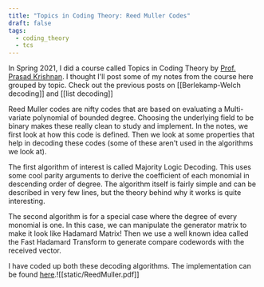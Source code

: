 ```yaml
---
title: "Topics in Coding Theory: Reed Muller Codes"
draft: false
tags:
  - coding_theory
  - tcs
---
```

 
In Spring 2021, I did a course called Topics in Coding Theory by [Prof. Prasad Krishnan](https://faculty.iiit.ac.in/~prasad.krishnan/index.html). I thought I'll post some of my notes from the course here grouped by topic. Check out the previous posts on [[Berlekamp-Welch decoding]] and [[list decoding]]


Reed Muller codes are nifty codes that are based on evaluating a Multi-variate polynomial of bounded degree. Choosing the underlying field to be binary makes these really clean to study and implement. In the notes, we first look at how this code is defined. Then we look at some properties that help in decoding these codes (some of these aren't used in the algorithms we look at).

The first algorithm of interest is called Majority Logic Decoding. This uses some cool parity arguments to derive the coefficient of each monomial in descending order of degree. The algorithm itself is fairly simple and can be described in very few lines, but the theory behind why it works is quite interesting.

The second algorithm is for a special case where the degree of every monomial is one. In this case, we can manipulate the generator matrix to make it look like Hadamard Matrix! Then we use a well known idea called the Fast Hadamard Transform to generate compare codewords with the received vector.

I have coded up both these decoding algorithms. The implementation can be found [here](https://github.com/cathreya/cathreya.github.io/blob/master/static/notebooks/Reed-Muller-Codes.ipynb).![[static/ReedMuller.pdf]]